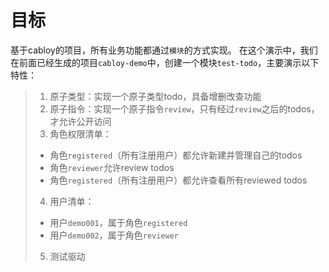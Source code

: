# 目标

基于cabloy的项目，所有业务功能都通过`模块`的方式实现。
在这个演示中，我们在前面已经生成的项目`cabloy-demo`中，创建一个模块`test-todo`，主要演示以下特性：

> 1. 原子类型：实现一个原子类型todo，具备增删改查功能
> 2. 原子指令：实现一个原子指令`review`，只有经过`review`之后的todos，才允许公开访问
> 3. 角色权限清单：
>   - 角色`registered`（所有注册用户）都允许新建并管理自己的todos
>   - 角色`reviewer`允许review todos
>   - 角色`registered`（所有注册用户）都允许查看所有reviewed todos
> 4. 用户清单：
>   - 用户`demo001`，属于角色`registered`
>   - 用户`demo002`，属于角色`reviewer`
> 5. 测试驱动



